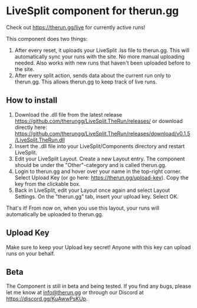 # LiveSplit component for therun.gg

Check out https://therun.gg/live for currently active runs!

This component does two things:

1. After every reset, it uploads your LiveSplit .lss file to therun.gg. This will automatically sync your runs with the site. No more manual uploading needed. Also works with new runs that haven't been uploaded before to the site.
2. After every split action, sends data about the current run only to therun.gg. This allows therun.gg to keep track of live runs.

## How to install

1. Download the .dll file from the latest release https://github.com/therungg/LiveSplit.TheRun/releases/ or download directly here: https://github.com/therungg/LiveSplit.TheRun/releases/download/v0.1.5/LiveSplit.TheRun.dll
2. Insert the .dll file into your LiveSplit/Components directory and restart LiveSplit.
3. Edit your LiveSplit Layout. Create a new Layout entry. The component should be under the "Other"-category and is called therun.gg.
4. Login to therun.gg and hover over your name in the top-right corner. Select Upload Key (or go here: https://therun.gg/upload-key). Copy the key from the clickable box.
5. Back in LiveSplit, edit your Layout once again and select Layout Settings. On the "therun.gg" tab, insert your upload key. Select OK.

That's it! From now on, when you use this layout, your runs will automatically be uploaded to therun.gg.

## Upload Key

Make sure to keep your Upload key secret! Anyone with this key can upload runs on your behalf.

## Beta

The Component is still in beta and being tested. If you find any bugs, please let me know at info@therun.gg or through our Discord at https://discord.gg/KuAwwPsKUp.
